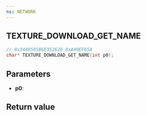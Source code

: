 ```yaml
---
ns: NETWORK
---
```

## TEXTURE_DOWNLOAD_GET_NAME

```c
// 0x3448505B6E35262D 0xA40EF65A
char* TEXTURE_DOWNLOAD_GET_NAME(int p0);
```


## Parameters
* **p0**: 

## Return value
